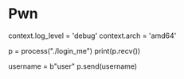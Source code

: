 # Pwn

context.log_level = 'debug'
context.arch = 'amd64'

p = process("./login_me")
print(p.recv())

username = b"user"
p.send(username)